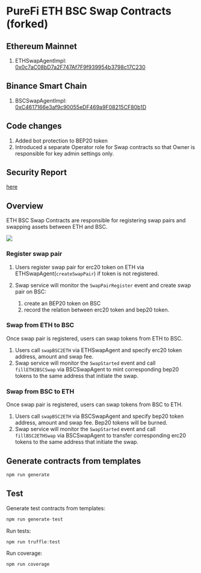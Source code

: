 # PureFi ETH BSC Swap Contracts (forked)

## Ethereum Mainnet

1. ETHSwapAgentImpl: [0x0c7aC08bD7a2F747Af7F9f939954b3798c17C230](https://etherscan.io/address/0x0c7aC08bD7a2F747Af7F9f939954b3798c17C230)

## Binance Smart Chain

1. BSCSwapAgentImpl: [0xC4617166e3af9c90055eDF469a9F08215CF80b1D](https://bscscan.com/address/0xC4617166e3af9c90055eDF469a9F08215CF80b1D)

## Code changes

1. Added bot protection to BEP20 token
1. Introduced a separate Operator role for Swap contracts so that Owner is responsible for key admin settings only.
## Security Report

[here](SecurityAssessment.pdf)

## Overview
ETH BSC Swap Contracts are responsible for registering swap pairs and swapping assets between ETH and BSC.

![](./assets/eth-bsc-swap.png)

### Register swap pair

1. Users register swap pair for erc20 token on ETH via ETHSwapAgent(`createSwapPair`) if token is not registered.
2. Swap service will monitor the `SwapPairRegister` event and create swap pair on BSC: 
    
    1. create an BEP20 token on BSC
    2. record the relation between erc20 token and bep20 token.

### Swap from ETH to BSC

Once swap pair is registered, users can swap tokens from ETH to BSC.

1. Users call `swapBSC2ETH` via ETHSwapAgent and specify erc20 token address, amount and swap fee.
2. Swap service will monitor the `SwapStarted` event and call `fillETH2BSCSwap` via BSCSwapAgent to mint corresponding bep20
tokens to the same address that initiate the swap.

### Swap from BSC to ETH

Once swap pair is registered, users can swap tokens from BSC to ETH.

1. Users call `swapBSC2ETH` via BSCSwapAgent and specify bep20 token address, amount and swap fee. Bep20 tokens will be burned.
2. Swap service will monitor the `SwapStarted` event and call `fillBSC2ETHSwap` via BSCSwapAgent to transfer corresponding erc20
   tokens to the same address that initiate the swap.

## Generate contracts from templates

```javascript
npm run generate
```

## Test

Generate test contracts from templates:
```javascript
npm run generate-test
```

Run tests:

```javascript
npm run truffle:test
```

Run coverage:

```javascript
npm run coverage
```
